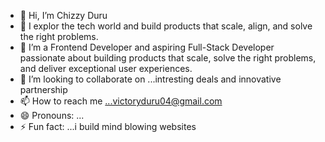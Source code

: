 - 👋 Hi, I’m Chizzy Duru
- 👀 I  explor the tech world and build products that scale, align, and solve the right problems. 
- 🌱 I’m a Frontend Developer and aspiring Full-Stack Developer passionate about building products that scale, solve the right problems, and deliver exceptional user experiences.
- 💞️ I’m looking to collaborate on ...intresting deals and innovative partnership
- 📫 How to reach me ...victoryduru04@gmail.com
- 😄 Pronouns: ...
- ⚡ Fun fact: ...i build mind blowing websites

<!---
victoryduru24/victoryduru24 is a ✨ special ✨ repository because its `README.md` (this file) appears on your GitHub profile.
You can click the Preview link to take a look at your changes.
--->
